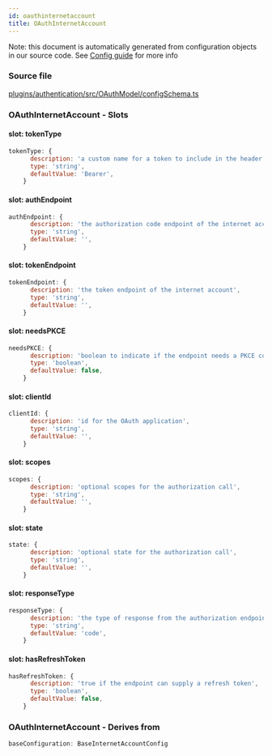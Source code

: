 ```yaml
---
id: oauthinternetaccount
title: OAuthInternetAccount
---
```


Note: this document is automatically generated from configuration objects in our
source code. See [Config guide](/docs/config_guide) for more info

### Source file

[plugins/authentication/src/OAuthModel/configSchema.ts](https://github.com/GMOD/jbrowse-components/blob/main/plugins/authentication/src/OAuthModel/configSchema.ts)

### OAuthInternetAccount - Slots

#### slot: tokenType

```js
tokenType: {
      description: 'a custom name for a token to include in the header',
      type: 'string',
      defaultValue: 'Bearer',
    }
```

#### slot: authEndpoint

```js
authEndpoint: {
      description: 'the authorization code endpoint of the internet account',
      type: 'string',
      defaultValue: '',
    }
```

#### slot: tokenEndpoint

```js
tokenEndpoint: {
      description: 'the token endpoint of the internet account',
      type: 'string',
      defaultValue: '',
    }
```

#### slot: needsPKCE

```js
needsPKCE: {
      description: 'boolean to indicate if the endpoint needs a PKCE code',
      type: 'boolean',
      defaultValue: false,
    }
```

#### slot: clientId

```js
clientId: {
      description: 'id for the OAuth application',
      type: 'string',
      defaultValue: '',
    }
```

#### slot: scopes

```js
scopes: {
      description: 'optional scopes for the authorization call',
      type: 'string',
      defaultValue: '',
    }
```

#### slot: state

```js
state: {
      description: 'optional state for the authorization call',
      type: 'string',
      defaultValue: '',
    }
```

#### slot: responseType

```js
responseType: {
      description: 'the type of response from the authorization endpoint',
      type: 'string',
      defaultValue: 'code',
    }
```

#### slot: hasRefreshToken

```js
hasRefreshToken: {
      description: 'true if the endpoint can supply a refresh token',
      type: 'boolean',
      defaultValue: false,
    }
```

### OAuthInternetAccount - Derives from

```js
baseConfiguration: BaseInternetAccountConfig
```
